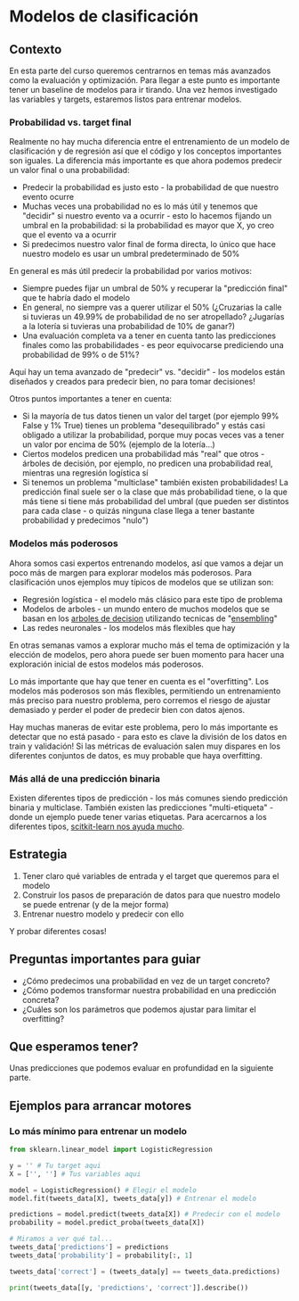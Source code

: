 # Modelos de clasificación

## Contexto
En esta parte del curso queremos centrarnos en temas más avanzados como la evaluación y optimización. Para llegar a este punto es importante tener un baseline de modelos para ir tirando. Una vez hemos investigado las variables y targets, estaremos listos para entrenar modelos.

### Probabilidad vs. target final
Realmente no hay mucha diferencia entre el entrenamiento de un modelo de clasificación y de regresión así que el código y los conceptos importantes son iguales. La diferencia más importante es que ahora podemos predecir un valor final o una probabilidad:

* Predecir la probabilidad es justo esto - la probabilidad de que nuestro evento ocurre
* Muchas veces una probabilidad no es lo más útil y tenemos que "decidir" si nuestro evento va a ocurrir - esto lo hacemos fijando un umbral en la probabilidad: si la probabilidad es mayor que X, yo creo que el evento va a ocurrir
* Si predecimos nuestro valor final de forma directa, lo único que hace nuestro modelo es usar un umbral predeterminado de 50%

En general es más útil predecir la probabilidad por varios motivos:

* Siempre puedes fijar un umbral de 50% y recuperar la "predicción final" que te habría dado el modelo
* En general, no siempre vas a querer utilizar el 50% (¿Cruzarias la calle si tuvieras un 49.99% de probabilidad de no ser atropellado? ¿Jugarías a la lotería si tuvieras una probabilidad de 10% de ganar?)
* Una evaluación completa va a tener en cuenta tanto las predicciones finales como las probabilidades - es peor equivocarse prediciendo una probabilidad de 99% o de 51%?

Aquí hay un tema avanzado de "predecir" vs. "decidir" - los modelos están diseñados y creados para predecir bien, no para tomar decisiones!

Otros puntos importantes a tener en cuenta:

* Si la mayoría de tus datos tienen un valor del target (por ejemplo 99% False y 1% True) tienes un problema "desequilibrado" y estás casi obligado a utilizar la probabilidad, porque muy pocas veces vas a tener un valor por encima de 50% (ejemplo de la lotería...)
* Ciertos modelos predicen una probabilidad más "real" que otros - árboles de decisión, por ejemplo, no predicen una probabilidad real, mientras una regresión logística sí
* Si tenemos un problema "multiclase" también existen probabilidades! La predicción final suele ser o la clase que más probabilidad tiene, o la que más tiene si tiene más probabilidad del umbral (que pueden ser distintos para cada clase - o quizás ninguna clase llega a tener bastante probabilidad y predecimos "nulo")

### Modelos más poderosos
Ahora somos casi expertos entrenando modelos, así que vamos a dejar un poco más de margen para explorar modelos más poderosos. Para clasificación unos ejemplos muy típicos de modelos que se utilizan son:

* Regresión logística - el modelo más clásico para este tipo de problema
* Modelos de arboles - un mundo entero de muchos modelos que se basan en los [arboles de decision](https://scikit-learn.org/stable/modules/tree.html) utilizando tecnicas de "[ensembling](https://scikit-learn.org/stable/modules/ensemble.html)"
* Las redes neuronales - los modelos más flexibles que hay

En otras semanas vamos a explorar mucho más el tema de optimización y la elección de modelos, pero ahora puede ser buen momento para hacer una exploración inicial de estos modelos más poderosos.

Lo más importante que hay que tener en cuenta es el "overfitting". Los modelos más poderosos son más flexibles, permitiendo un entrenamiento más preciso para nuestro problema, pero corremos el riesgo de ajustar demasiado y perder el poder de predecir bien con datos ajenos.

Hay muchas maneras de evitar este problema, pero lo más importante es detectar que no está pasado - para esto es clave la división de los datos en train y validación! Si las métricas de evaluación salen muy dispares en los diferentes conjuntos de datos, es muy probable que haya overfitting.

### Más allá de una predicción binaria
Existen diferentes tipos de predicción - los más comunes siendo predicción binaria y multiclase. También existen las predicciones "multi-etiqueta" - donde un ejemplo puede tener varias etiquetas. Para acercarnos a los diferentes tipos, [scitkit-learn nos ayuda mucho](https://scikit-learn.org/stable/modules/multiclass.html).

## Estrategia

1. Tener claro qué variables de entrada y el target que queremos para el modelo
2. Construir los pasos de preparación de datos para que nuestro modelo se puede entrenar (y de la mejor forma)
3. Entrenar nuestro modelo y predecir con ello

Y probar diferentes cosas!

## Preguntas importantes para guiar

* ¿Cómo predecimos una probabilidad en vez de un target concreto?
* ¿Cómo podemos transformar nuestra probabilidad en una predicción concreta?
* ¿Cuáles son los parámetros que podemos ajustar para limitar el overfitting?

## Que esperamos tener?
Unas predicciones que podemos evaluar en profundidad en la siguiente parte.

## Ejemplos para arrancar motores

### Lo más mínimo para entrenar un modelo

```python
from sklearn.linear_model import LogisticRegression

y = '' # Tu target aqui
X = ['', ''] # Tus variables aqui

model = LogisticRegression() # Elegir el modelo
model.fit(tweets_data[X], tweets_data[y]) # Entrenar el modelo

predictions = model.predict(tweets_data[X]) # Predecir con el modelo
probability = model.predict_proba(tweets_data[X])

# Miramos a ver qué tal...
tweets_data['predictions'] = predictions
tweets_data['probability'] = probability[:, 1]

tweets_data['correct'] = (tweets_data[y] == tweets_data.predictions)

print(tweets_data[[y, 'predictions', 'correct']].describe())
```
